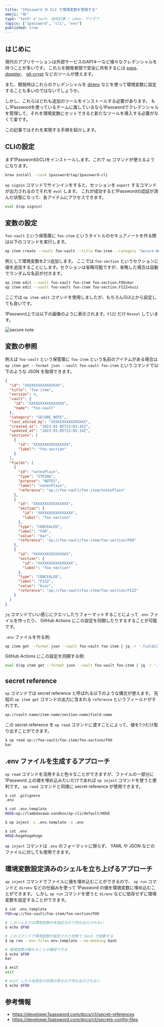 ```yaml
---
title: "1Password の CLI で環境変数を管理する"
emoji: "㊙️"
type: "tech" # tech: 技術記事 / idea: アイデア
topics: ["1password", "cli", "env"]
published: true
---
```


## はじめに

現代のアプリケーションは外部サービスのAPIキーなど様々なクレデンシャルを持つことが多いです。
これらを開発者間で安全に共有するには [sops](https://github.com/mozilla/sops)、 [doppler](https://docs.doppler.com/docs/cli)、 [git-crypt](https://github.com/AGWA/git-crypt) などのツールが使えます。

また、開発時はこれらのクレデンシャルを [direnv](https://github.com/direnv/direnv) などを使って環境変数に設定することも多いのではないでしょうか。

しかし、これらはどれも追加のツールをインストールする必要があります。
もし1Passwordを使っているチームに属しているなら1Passwordでクレデンシャルを管理して、それを環境変数にセットできると新たなツールを導入する必要がなくて楽です。

この記事ではそれを実現する手順を紹介します。

## CLIの設定

まず1PasswordのCLIをインストールします。これで `op` コマンドが使えるようになります。

```sh
brew install --cask 1password/tap/1password-cli
```

`op signin` コマンドでサインインをすると、セッションを `export` するコマンドが出力されるのでそれを `eval` します。
これが成功すると1Passwordの認証が済んだ状態になって、各アイテムにアクセスできます。

```sh
eval $(op signin)
```

## 変数の設定

`foo-vault` という保管庫に `foo-item` というタイトルのセキュアノートを作る際は以下のコマンドを実行します。

```sh
op item create --vault foo-vault --title foo-item --category 'Secure Note'
```

例として環境変数を2つ追加します。
ここでは `foo-section` というセクションに値を追加することにします。セクションは省略可能ですが、省略した場合は自動でランダムな名前が付きます。

```sh
op item edit --vault foo-vault foo-item foo-section.FOO=bar
op item edit --vault foo-vault foo-item foo-section.FIZZ=buzz
```

ここでは `op item edit` コマンドを使用しましたが、もちろんGUI上から設定しても良いです。

1Password上では以下の画像のように表示されます。`FIZZ` だけ `Reveal` しています。

![secure note](https://storage.googleapis.com/zenn-user-upload/787756aaa8fa-20230106.png)

## 変数の参照

例えば `foo-vault` という保管庫に `foo-item` という名前のアイテムがある場合は `op item get --format json --vault foo-vault foo-item` というコマンドで以下のような JSON を取得できます。

```json
{
  "id": "XXXXXXXXXXXXXXXX",
  "title": "foo-item",
  "version": 4,
  "vault": {
    "id": "XXXXXXXXXXXXXXXX",
    "name": "foo-vault"
  },
  "category": "SECURE_NOTE",
  "last_edited_by": "XXXXXXXXXXXXXXXX",
  "created_at": "2023-01-05T23:03:45Z",
  "updated_at": "2023-01-05T23:05:14Z",
  "sections": [
    {
      "id": "XXXXXXXXXXXXXXXX",
      "label": "foo-section"
    }
  ],
  "fields": [
    {
      "id": "notesPlain",
      "type": "STRING",
      "purpose": "NOTES",
      "label": "notesPlain",
      "reference": "op://foo-vault/foo-item/notesPlain"
    },
    {
      "id": "XXXXXXXXXXXXXXXX",
      "section": {
        "id": "XXXXXXXXXXXXXXXX",
        "label": "foo-section"
      },
      "type": "CONCEALED",
      "label": "FOO",
      "value": "bar",
      "reference": "op://foo-vault/foo-item/foo-section/FOO"
    },
    {
      "id": "XXXXXXXXXXXXXXXX",
      "section": {
        "id": "XXXXXXXXXXXXXXXX",
        "label": "foo-section"
      },
      "type": "CONCEALED",
      "label": "FIZZ",
      "value": "buzz",
      "reference": "op://foo-vault/foo-item/foo-section/FIZZ"
    }
  ]
}
```

`jq` コマンドでいい感じにクエリしたりフォーマットすることによって `.env` ファイルを作ったり、 GitHub Actions にこの設定を同期したりするすることが可能です。

`.env` ファイルを作る例:

```sh
op item get --format json --vault foo-vault foo-item | jq -r '.fields[] | select(.value) | (.label) + "=" + (.value)' > .env
```

GitHub Actions にこの設定を同期する例:

```sh
eval $(op item get --format json --vault foo-vault foo-item | jq -r '.fields[] | select(.value) | "gh secret set " + (.label) + " -b \"" + (.value) + "\""')
```

## secret reference

`op` コマンドでは secret reference と呼ばれる以下のような構文が使えます。
先程の `op item get` コマンドの出力に含まれる `reference` というフィールドがそれです。

```txt
op://vault-name/item-name/section-name]field-name
```

この secret reference を `op read` コマンドに渡すことによって、値を1つだけ取り出すことができます。

```sh
$ op read op://foo-vault/foo-item/foo-section/FOO
bar
```

## .env ファイルを生成するアプローチ

`op read` コマンドを活用すると色々なことができますが、ファイルの一部分に 1Password 上の値を埋め込みたいだけであれば `op inject` コマンドを使うと便利です。
`op read` コマンドと同様に secret reference が使用できます。

```sh
$ cat .gitignore
.env

$ cat .env.template
HOGE=op://lambdasawa-sandbox/op-cli/default/HOGE

$ op inject -i .env.template -o .env

$ cat .env
HOGE=hogehogehoge
```

`op inject` コマンドは `.env` のフォーマットに限らず、 YAML や JSON などのファイルに対しても使用できます。

## 環境変数設定済みのシェルを立ち上げるアプローチ

`op inject` コマンドでファイルに値を埋め込むことができるので、 `op run` コマンドと `direnv` などの仕組みを使って 1Password の値を環境変数に埋め込むことができます。
しかし `op run` コマンドを使うと `direnv` などに依存せずに環境変数を設定することができます。

```sh
$ cat .env.template
FOO=op://foo-vault/foo-item/foo-section/FOO

# このシェルでは環境変数が未設定なので何も出力されない
$ echo $FOO

# このコマンドで環境変数が設定された状態で bash が起動する
$ op run --env-file=.env.template --no-masking bash

# 環境変数が取れることが確認できる
$ echo $FOO
bar

$ exit
exit

# exit したら未設定の状態の戻るので何も出力されない
$ echo $FOO
```

## 参考情報

- <https://developer.1password.com/docs/cli/secret-references>
- <https://developer.1password.com/docs/cli/secrets-config-files>

